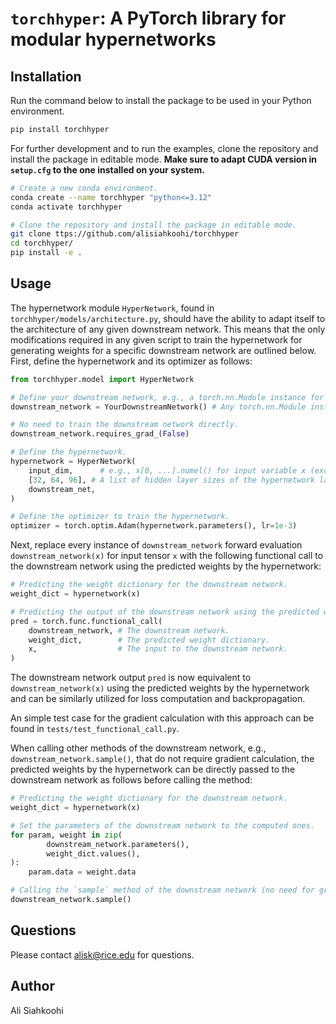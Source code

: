 # `torchhyper`: A PyTorch library for modular hypernetworks

## Installation

Run the command below to install the package to be used in your Python environment.

```bash
pip install torchhyper
```

For further development and to run the examples, clone the repository
and install the package in editable mode. **Make sure to adapt CUDA
version in `setup.cfg` to the one installed on your system.**

```bash
# Create a new conda environment.
conda create --name torchhyper "python<=3.12"
conda activate torchhyper

# Clone the repository and install the package in editable mode.
git clone ttps://github.com/alisiahkoohi/torchhyper
cd torchhyper/
pip install -e .
```

## Usage

The hypernetwork module `HyperNetwork`, found in
`torchhyper/models/architecture.py`, should have the ability to adapt itself to the
architecture of any given downstream network. This means that the only
modifications required in any given script to train the hypernetwork for
generating weights for a specific downstream network are outlined below.
First, define the hypernetwork and its optimizer as follows:

```python
from torchhyper.model import HyperNetwork

# Define your downstream network, e.g., a torch.nn.Module instance for a diffusion model.
downstream_network = YourDownstreamNetwork() # Any torch.nn.Module instance.

# No need to train the downstream network directly.
downstream_network.requires_grad_(False)

# Define the hypernetwork.
hypernetwork = HyperNetwork(
    input_dim,      # e.g., x[0, ...].numel() for input variable x (excluding batch dimension).
    [32, 64, 96], # A list of hidden layer sizes of the hypernetwork layers.
    downstream_net,
)

# Define the optimizer to train the hypernetwork.
optimizer = torch.optim.Adam(hypernetwork.parameters(), lr=1e-3)
```

Next, replace every instance of `downstream_network` forward evaluation
`downstream_network(x)` for input tensor `x` with the following functional call
to the downstream network using the predicted weights by the hypernetwork:

```python
# Predicting the weight dictionary for the downstream network.
weight_dict = hypernetwork(x)

# Predicting the output of the downstream network using the predicted weights.
pred = torch.func.functional_call(
    downstream_network, # The downstream network.
    weight_dict,        # The predicted weight dictionary.
    x,                  # The input to the downstream network.
)
```

The downstream network output `pred` is now equivalent to
`downstream_network(x)` using the predicted weights by the hypernetwork
and can be similarly utilized for loss computation and backpropagation.

An simple test case for the gradient calculation with this approach can
be found in `tests/test_functional_call.py`.

When calling other methods of the downstream network, e.g.,
`downstream_network.sample()`, that do not require gradient calculation,
the predicted weights by the hypernetwork can be directly passed to the
downstream network as follows before calling the method:

```python
# Predicting the weight dictionary for the downstream network.
weight_dict = hypernetwork(x)

# Set the parameters of the downstream network to the computed ones.
for param, weight in zip(
        downstream_network.parameters(),
        weight_dict.values(),
):
    param.data = weight.data

# Calling the `sample` method of the downstream network (no need for gradient calculation).
downstream_network.sample()
```

## Questions

Please contact alisk@rice.edu for questions.

## Author

Ali Siahkoohi




